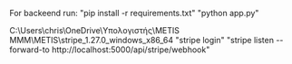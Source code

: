 For backeend run:
"pip install -r requirements.txt"
"python app.py"

C:\Users\chris\OneDrive\Υπολογιστής\METIS MMM\METIS\stripe_1.27.0_windows_x86_64
"stripe login"
"stripe listen --forward-to http://localhost:5000/api/stripe/webhook"